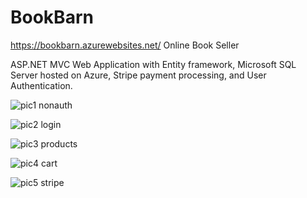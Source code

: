 # BookBarn
https://bookbarn.azurewebsites.net/
Online Book Seller

ASP.NET MVC Web Application with Entity framework, Microsoft SQL Server hosted on Azure, 
Stripe payment processing, and User Authentication.



![pic1 nonauth](https://user-images.githubusercontent.com/80168901/134997209-ddaf87fa-452c-4f27-aa81-956280781136.JPG)

![pic2 login](https://user-images.githubusercontent.com/80168901/134997211-716a719b-013a-4eb6-8721-255a600de590.JPG)

![pic3 products](https://user-images.githubusercontent.com/80168901/134997212-fcfc8bef-75eb-4b95-b0e5-0c72bfa9a0c3.jpg)

![pic4 cart](https://user-images.githubusercontent.com/80168901/134997214-982c7adb-a6b1-4b85-8fa8-70db5a79fbfb.jpg)

![pic5 stripe](https://user-images.githubusercontent.com/80168901/134997215-136a0475-4f23-4e0c-be1f-78e37b923982.jpg)

